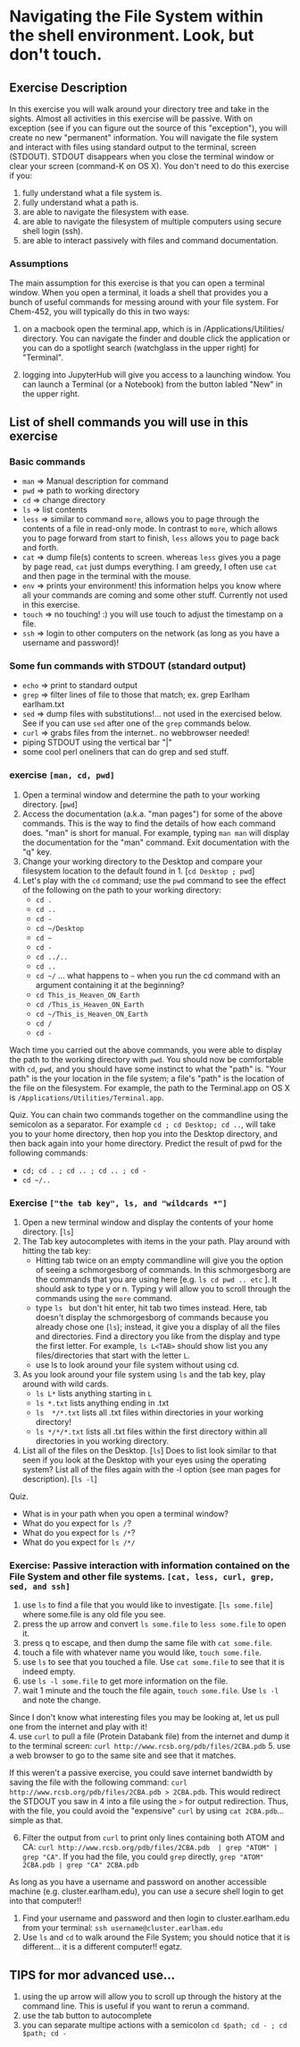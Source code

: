 # Navigating the File System within the shell environment.  Look, but don't touch. 

## Exercise Description
In this exercise you will walk around your directory tree and take in the sights. Almost all activities in this exercise will be passive. With on exception (see if you can figure out the source of this "exception"), you will create no new "permanent" information.  You will navigate the file system and interact with files using standard output to the terminal, screen (STDOUT).  STDOUT disappears when you close the terminal window or clear your screen (command-K on OS X). You don't need to do this exercise if you:
  1. fully understand what a file system is.
  2. fully understand what a path is.
  3. are able to navigate the filesystem with ease.
  4. are able to navigate the filesystem of multiple computers using secure shell login (ssh).
  5. are able to interact passively with files and command documentation.
  
### Assumptions
The main assumption for this exercise is that you can open a terminal window. When you open a terminal, it loads a shell 
that provides you a bunch of useful commands for messing around with your file system.  For Chem-452, you will typically 
do this in two ways:

  1. on a macbook open the terminal.app, which is in /Applications/Utilities/ directory. You can navigate the finder and 
  double click the application or you can do a spotlight search (watchglass in the upper right) for "Terminal".

  2. logging into JupyterHub will give you access to a launching window. You can launch a Terminal (or a Notebook) from the 
  button labled "New" in the upper right. 

## List of shell commands you will use in this exercise 

### Basic commands
* `man`    => Manual description for command
* `pwd`    => path to working directory
* `cd`     => change directory  
* `ls`     => list contents
* `less`   => similar to command `more`, allows you to page through the contents of a file in read-only mode. In contrast to `more`, which allows you to page forward from start to finish, `less` allows you to page back and forth.
* `cat`    => dump file(s) contents to screen.  whereas `less` gives you a page by page read, `cat` just dumps everything. I am greedy, I often use `cat` and then page in the terminal with the mouse.
* `env`    => prints your environment!  this information helps you know where all your commands are coming and some other stuff.  Currently not used in this exercise.
* `touch`  => no touching! :) you will use touch to adjust the timestamp on a file.
* `ssh`    => login to other computers on the network (as long as you have a username and password)! 

### Some fun commands with STDOUT (standard output)
* `echo`  => print to standard output
* `grep`  => filter lines of file to those that match; ex. grep Earlham earlham.txt
* `sed`   => dump files with substitutions!...  not used in the exercised below.  See if you can use `sed` after one of the `grep` commands below.
* `curl`  => grabs files from the internet.. no webbrowser needed!
* piping STDOUT using the vertical bar "|" 
* some cool perl oneliners that can do grep and sed stuff.


### exercise `[man, cd, pwd]`

  1. Open a terminal window and determine the path to your working directory.  [`pwd`]
  2. Access the documentation (a.k.a. "man pages") for some of the above commands. This is the way to find the details of how each command does. "man" is short for manual. For example, typing `man man` will display the documentation for the "man" command.   Exit documentation with the "q" key. 
  3. Change your working directory to the Desktop and compare your filesystem location to the default found in 1. [`cd Desktop ; pwd`]
  4. Let's play with the `cd` command; use the `pwd` command to see the effect of the following on the path to your working directory: 
     * `cd .`
     * `cd ..`
     * `cd -`
     * `cd ~/Desktop` 
     * `cd ~` 
     * `cd -`
     * `cd ../..`
     * `cd ..` 
     * `cd ~/`  ...  what happens to `~` when you run the cd command with an argument containing it at the beginning?
     * `cd This_is_Heaven_ON_Earth`
     * `cd /This_is_Heaven_ON_Earth`
     * `cd ~/This_is_Heaven_ON_Earth`
     * `cd /`
     * `cd -`
     
Wach time you carried out the above commands, you were able to display the path to the working directory with `pwd`.  You should now be comfortable with `cd`, `pwd`, and you should have some instinct to what the "path" is.  "Your path" is the your location in the file system; a file's "path" is the location of the file on the filesystem.  For example, the path to the Terminal.app on OS X is `/Applications/Utilities/Terminal.app`.   

Quiz. You can chain two commands together on the commandline using the semicolon as a separator. For example `cd ; cd Desktop; cd ..`, will take you to your home directory, then hop you into the Desktop directory, and then back again into your home directory.  Predict the result of pwd for the following commands:  
  * `cd; cd . ; cd .. ; cd .. ; cd -` 
  * `cd ~/..`  

### Exercise `["the tab key", ls, and "wildcards *"]`
  1. Open a new terminal window and display the contents of your home directory. [`ls`]
  2. The Tab key autocompletes with items in the your path.  Play around with hitting the tab key:
      * Hitting tab twice on an empty commandline will give you the option of seeing a schmorgesborg of commands.  In this schmorgesborg are the commands that you are using here [e.g. `ls cd pwd .. etc` ].  It should ask to type y or n.  Typing y will allow you to scroll through the commands using the `more` command.
      * type `ls ` but don't hit enter, hit tab two times instead.  Here, tab doesn't display the schmorgesborg of commands because you already chose one (`ls`); instead, it give you a display of all the files and directories.  Find a directory you like from the display and type the first letter.  For example, `ls L<TAB>` should show list you any files/directories that start with the letter `L`.
      * use ls to look around your file system without using cd.
  3. As you look around your file system using `ls` and the tab key, play around with wild cards.
      * `ls L*` lists anything starting in `L`
      * `ls *.txt` lists anything ending in .txt
      * `ls  */*.txt` lists all .txt files within directories in your working directory!
      * `ls */*/*.txt` lists all .txt files within the first directory within all directories in you working directory.
  4.  List all of the files on the Desktop. [`ls`]  Does to list look similar to that seen if you look at the Desktop with your eyes using the operating system? List all of the files again with the -l option (see man pages for description). [`ls -l`] 
  
Quiz. 
  * What is in your path when you open a terminal window?
  * What do you expect for `ls /`?
  * What do you expect for `ls /*`?
  * What do you expect for `ls /*/`

### Exercise: Passive interaction with information contained on the File System and other file systems. `[cat, less, curl, grep, sed, and ssh]`
  1. use `ls` to find a file that you would like to investigate. [`ls some.file`] where some.file is any old file you see.
  2. press the up arrow and convert `ls some.file` to `less some.file` to open it.
  3. press q to escape, and then dump the same file with `cat some.file`.
  4. touch a file with whatever name you would like, `touch some.file`.
  5. use `ls` to see that you touched a file.  Use `cat some.file` to see that it is indeed empty.
  6. use `ls -l some.file` to get more information on the file.
  7. wait 1 minute and the touch the file again, `touch some.file`.  Use `ls -l` and note the change.

Since I don't know what interesting files you may be looking at, let us pull one from the internet and play with it!  
  4. use `curl` to pull a file (Protein Databank file) from the internet and dump it to the terminal screen: `curl http://www.rcsb.org/pdb/files/2CBA.pdb`
  5. use a web browser to go to the same site and see that it matches.

If this weren't a passive exercise, you could save internet bandwidth by saving the file with the following command: `curl http://www.rcsb.org/pdb/files/2CBA.pdb > 2CBA.pdb`. This would redirect the STDOUT you saw in 4 into a file using the `>` for output redirection. Thus, with the file, you could avoid the "expensive" `curl` by using `cat 2CBA.pdb`... simple as that. 
   
  6. Filter the output from `curl` to print only lines containing both ATOM and CA: `curl http://www.rcsb.org/pdb/files/2CBA.pdb  | grep "ATOM" | grep "CA"`.  If you had the file, you could `grep` directly, `grep "ATOM" 2CBA.pdb | grep "CA" 2CBA.pdb` 

  As long as you have a username and password on another accessible machine (e.g. cluster.earlham.edu), you can use a secure shell login to get into that computer!!  
  1. Find your username and password and then login to cluster.earlham.edu from your terminal: `ssh username@cluster.earlham.edu`
  2. Use `ls` and `cd` to walk around the File System; you should notice that it is different... it is a different computer!! egatz. 

## TIPS for mor advanced use... 
  1. using the up arrow will allow you to scroll up through the history at the command line.  This is useful if you want to rerun a command.
  2. use the tab button to autocomplete
  3. you can separate multipe actions with a semicolon `cd $path; cd - ; cd $path; cd -` 
  
